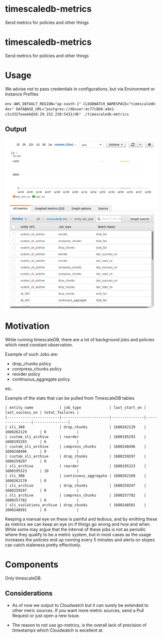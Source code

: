 # timescaledb-metrics
Send metrics for policies and other things

# timescaledb-metrics
Send metrics for policies and other things

# Usage

We advise not to pass credentials in configurations, but via Environment or Instance Profiles

`env AWS_DEFAULT_REGION="ap-south-1" CLOUDWATCH_NAMESPACE="timescaledb-dev" DATABASE_URL="postgres://dbuser:4c77c8b8-a9e1-c2cd32feaeeb@10.29.152.230:5432/db" ./timescaledb-metrics`

## Output
![Cloudwatch](cloudwatch.png)

# Motivation

While running timescaleDB, there are a lot of background jobs and policies which need constant observation.

Example of such Jobs are:

 - drop_chunks policy
 - compress_chunks policy
 - reorder policy
 - continuous_aggregate policy

 etc.

Example of the stats that can be pulled from TimescaleDB tables

```
| entity_name            | job_type             | last_start_on | last_success_on | total_failures |
|------------------------|----------------------|---------------|-----------------|----------------|
| sli_300                | drop_chunks          | 1600262129    | 1600262129      | 0              |
| custom_sli_archive     | reorder              | 1600195293    | 1600195293      | 6              |
| custom_sli_archive     | compress_chunks      | 1600248496    | 1600248496      | 0              |
| custom_sli_archive     | drop_chunks          | 1600259297    | 1600259297      | 0              |
| sli_archive            | reorder              | 1600195323    | 1600195323      | 10             |
| sli_300                | continuous_aggregate | 1600262169    | 1600262170      | 0              |
| sli_archive            | drop_chunks          | 1600259297    | 1600259297      | 0              |
| sli_archive            | compress_chunks      | 1600257782    | 1600257782      | 8              |
| sli_violations_archive | drop_chunks          | 1600248501    | 1600248501      | 0              |
```

Keeping a manual eye on these is painful and tedious, and by emitting these as metrics we can keep an eye on if things go wrong and how and when.
While some may argue that the interval of these jobs is not as periodic where they qualify to be a metric system, but in most cases as the usage increases the policies end up running every 5 minutes and alerts on slopes can catch staleness pretty effectively.

# Components

Only timescaleDB.

## Considerations

  - As of now we output to Cloudwatch but it can surely be extended to other meric sources.
  If you want more metric sources, send a Pull Request or just open a new Issue.

  - The reason to not use go-metrics, is the overall lack of precision of timestamps which Cloudwatch is excellent at.

